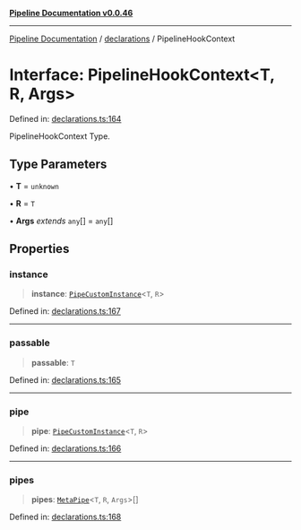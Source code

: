 [**Pipeline Documentation v0.0.46**](../../README.md)

***

[Pipeline Documentation](../../modules.md) / [declarations](../README.md) / PipelineHookContext

# Interface: PipelineHookContext\<T, R, Args\>

Defined in: [declarations.ts:164](https://github.com/stonemjs/pipeline/blob/437717c2a315db06047331ae86596a6933a8a199/src/declarations.ts#L164)

PipelineHookContext Type.

## Type Parameters

• **T** = `unknown`

• **R** = `T`

• **Args** *extends* `any`[] = `any`[]

## Properties

### instance

> **instance**: [`PipeCustomInstance`](PipeCustomInstance.md)\<`T`, `R`\>

Defined in: [declarations.ts:167](https://github.com/stonemjs/pipeline/blob/437717c2a315db06047331ae86596a6933a8a199/src/declarations.ts#L167)

***

### passable

> **passable**: `T`

Defined in: [declarations.ts:165](https://github.com/stonemjs/pipeline/blob/437717c2a315db06047331ae86596a6933a8a199/src/declarations.ts#L165)

***

### pipe

> **pipe**: [`PipeCustomInstance`](PipeCustomInstance.md)\<`T`, `R`\>

Defined in: [declarations.ts:166](https://github.com/stonemjs/pipeline/blob/437717c2a315db06047331ae86596a6933a8a199/src/declarations.ts#L166)

***

### pipes

> **pipes**: [`MetaPipe`](MetaPipe.md)\<`T`, `R`, `Args`\>[]

Defined in: [declarations.ts:168](https://github.com/stonemjs/pipeline/blob/437717c2a315db06047331ae86596a6933a8a199/src/declarations.ts#L168)
